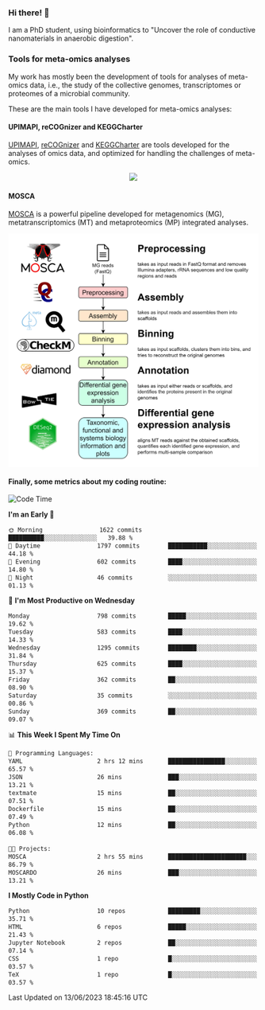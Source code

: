 ### Hi there! 👋

I am a PhD student, using bioinformatics to "Uncover the role of conductive nanomaterials in anaerobic digestion".

### Tools for meta-omics analyses

My work has mostly been the development of tools for analyses of meta-omics data, i.e., the study of the collective genomes, transcriptomes or proteomes of a microbial community.

These are the main tools I have developed for meta-omics analyses:

#### UPIMAPI, reCOGnizer and KEGGCharter

[UPIMAPI](https://github.com/iquasere/UPIMAPI), [reCOGnizer](https://github.com/iquasere/reCOGnizer) and [KEGGCharter](https://github.com/iquasere/KEGGCharter) are tools developed for the analyses of omics data, and optimized for handling the challenges of meta-omics.

<p align="center">
    <img src="assets/annotation_paper.png">
</p>

#### MOSCA

[MOSCA](https://github.com/iquasere/MOSCA) is a powerful pipeline developed for metagenomics (MG), metatranscriptomics (MT) and metaproteomics (MP) integrated analyses.

<p align="center">
    <img src="assets/mosca_workflow.png" align="center" width="700">
</p>


#### Finally, some metrics about my coding routine:

<!--START_SECTION:waka-->
![Code Time](http://img.shields.io/badge/Code%20Time-588%20hrs%2018%20mins-blue)

**I'm an Early 🐤** 

```text
🌞 Morning                1622 commits        ██████████░░░░░░░░░░░░░░░   39.88 % 
🌆 Daytime                1797 commits        ███████████░░░░░░░░░░░░░░   44.18 % 
🌃 Evening                602 commits         ████░░░░░░░░░░░░░░░░░░░░░   14.80 % 
🌙 Night                  46 commits          ░░░░░░░░░░░░░░░░░░░░░░░░░   01.13 % 
```
📅 **I'm Most Productive on Wednesday** 

```text
Monday                   798 commits         █████░░░░░░░░░░░░░░░░░░░░   19.62 % 
Tuesday                  583 commits         ████░░░░░░░░░░░░░░░░░░░░░   14.33 % 
Wednesday                1295 commits        ████████░░░░░░░░░░░░░░░░░   31.84 % 
Thursday                 625 commits         ████░░░░░░░░░░░░░░░░░░░░░   15.37 % 
Friday                   362 commits         ██░░░░░░░░░░░░░░░░░░░░░░░   08.90 % 
Saturday                 35 commits          ░░░░░░░░░░░░░░░░░░░░░░░░░   00.86 % 
Sunday                   369 commits         ██░░░░░░░░░░░░░░░░░░░░░░░   09.07 % 
```


📊 **This Week I Spent My Time On** 

```text
💬 Programming Languages: 
YAML                     2 hrs 12 mins       ████████████████░░░░░░░░░   65.57 % 
JSON                     26 mins             ███░░░░░░░░░░░░░░░░░░░░░░   13.21 % 
textmate                 15 mins             ██░░░░░░░░░░░░░░░░░░░░░░░   07.51 % 
Dockerfile               15 mins             ██░░░░░░░░░░░░░░░░░░░░░░░   07.49 % 
Python                   12 mins             ██░░░░░░░░░░░░░░░░░░░░░░░   06.08 % 

🐱‍💻 Projects: 
MOSCA                    2 hrs 55 mins       ██████████████████████░░░   86.79 % 
MOSCARDO                 26 mins             ███░░░░░░░░░░░░░░░░░░░░░░   13.21 % 
```

**I Mostly Code in Python** 

```text
Python                   10 repos            █████████░░░░░░░░░░░░░░░░   35.71 % 
HTML                     6 repos             █████░░░░░░░░░░░░░░░░░░░░   21.43 % 
Jupyter Notebook         2 repos             ██░░░░░░░░░░░░░░░░░░░░░░░   07.14 % 
CSS                      1 repo              █░░░░░░░░░░░░░░░░░░░░░░░░   03.57 % 
TeX                      1 repo              █░░░░░░░░░░░░░░░░░░░░░░░░   03.57 % 
```




 Last Updated on 13/06/2023 18:45:16 UTC
<!--END_SECTION:waka-->

